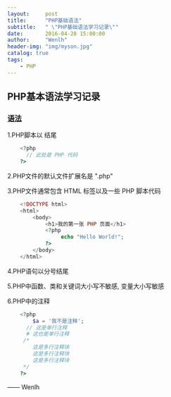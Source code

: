 ```yaml
---
layout:     post
title:      "PHP基础语法"
subtitle:   " \"PHP基础语法学习记录\""
date:       2016-04-28 15:00:00
author:     "Wenlh"
header-img: "img/myson.jpg"
catalog: true
tags:
    - PHP
---
```


## PHP基本语法学习记录  

### [语法](http://www.w3school.com.cn/php/php_syntax.asp)

1.PHP脚本以 <?php 开头，以 ?> 结尾

```php
    <?php
      // 此处是 PHP 代码
    ?>
```
2.PHP文件的默认文件扩展名是 ".php"

3.PHP文件通常包含 HTML 标签以及一些 PHP 脚本代码

```php
    <!DOCTYPE html>
    <html>
        <body>
            <h1>我的第一张 PHP 页面</h1>
            <?php
                 echo "Hello World!";
            ?>
        </body>
    </html>
```

4.PHP语句以分号结尾

5.PHP中函数、类和关键词大小写不敏感, 变量大小写敏感

6.PHP中的注释

```php
    <?php
        $a = '我不是注释';
      // 这是单行注释
      # 这也是单行注释
     /*
        这是多行注释块
        这是多行注释块
        这是多行注释块
     */
    ?>
```

—— Wenlh
